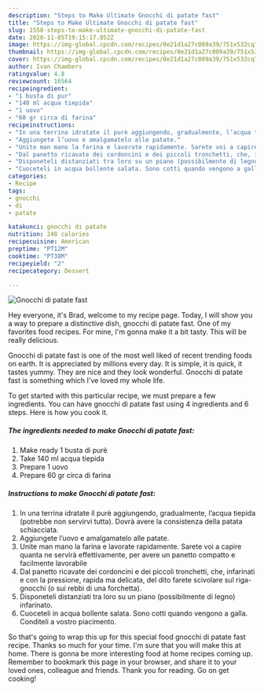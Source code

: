 ```yaml
---
description: "Steps to Make Ultimate Gnocchi di patate fast"
title: "Steps to Make Ultimate Gnocchi di patate fast"
slug: 1558-steps-to-make-ultimate-gnocchi-di-patate-fast
date: 2020-11-05T19:15:17.852Z
image: https://img-global.cpcdn.com/recipes/0e21d1a27c009a39/751x532cq70/gnocchi-di-patate-fast-recipe-main-photo.jpg
thumbnail: https://img-global.cpcdn.com/recipes/0e21d1a27c009a39/751x532cq70/gnocchi-di-patate-fast-recipe-main-photo.jpg
cover: https://img-global.cpcdn.com/recipes/0e21d1a27c009a39/751x532cq70/gnocchi-di-patate-fast-recipe-main-photo.jpg
author: Ivan Chambers
ratingvalue: 4.8
reviewcount: 16564
recipeingredient:
- "1 busta di pur"
- "140 ml acqua tiepida"
- "1 uovo"
- "60 gr circa di farina"
recipeinstructions:
- "In una terrina idratate il purè aggiungendo, gradualmente, l’acqua tiepida (potrebbe non servirvi tutta). Dovrà avere la consistenza della patata schiacciata."
- "Aggiungete l’uovo e amalgamatelo alle patate."
- "Unite man mano la farina e lavorate rapidamente. Sarete voi a capire quanta ne servirà effettivamente, per avere un panetto compatto e facilmente lavorabile"
- "Dal panetto ricavate dei cordoncini e dei piccoli tronchetti, che, infarinati e con la pressione, rapida ma delicata, del dito farete scivolare sul riga-gnocchi (o sui rebbi di una forchetta)."
- "Disponeteli distanziati tra loro su un piano (possibilmente di legno) infarinato."
- "Cuoceteli in acqua bollente salata. Sono cotti quando vengono a galla. Conditeli a vostro piacimento."
categories:
- Recipe
tags:
- gnocchi
- di
- patate

katakunci: gnocchi di patate 
nutrition: 248 calories
recipecuisine: American
preptime: "PT12M"
cooktime: "PT38M"
recipeyield: "2"
recipecategory: Dessert

---
```



![Gnocchi di patate fast](https://img-global.cpcdn.com/recipes/0e21d1a27c009a39/751x532cq70/gnocchi-di-patate-fast-recipe-main-photo.jpg)

Hey everyone, it's Brad, welcome to my recipe page. Today, I will show you a way to prepare a distinctive dish, gnocchi di patate fast. One of my favorites food recipes. For mine, I'm gonna make it a bit tasty. This will be really delicious.



Gnocchi di patate fast is one of the most well liked of recent trending foods on earth. It is appreciated by millions every day. It is simple, it is quick, it tastes yummy. They are nice and they look wonderful. Gnocchi di patate fast is something which I've loved my whole life.


To get started with this particular recipe, we must prepare a few ingredients. You can have gnocchi di patate fast using 4 ingredients and 6 steps. Here is how you cook it.

<!--inarticleads1-->

##### The ingredients needed to make Gnocchi di patate fast:

1. Make ready 1 busta di purè
1. Take 140 ml acqua tiepida
1. Prepare 1 uovo
1. Prepare 60 gr circa di farina




<!--inarticleads2-->

##### Instructions to make Gnocchi di patate fast:

1. In una terrina idratate il purè aggiungendo, gradualmente, l’acqua tiepida (potrebbe non servirvi tutta). Dovrà avere la consistenza della patata schiacciata.
1. Aggiungete l’uovo e amalgamatelo alle patate.
1. Unite man mano la farina e lavorate rapidamente. Sarete voi a capire quanta ne servirà effettivamente, per avere un panetto compatto e facilmente lavorabile
1. Dal panetto ricavate dei cordoncini e dei piccoli tronchetti, che, infarinati e con la pressione, rapida ma delicata, del dito farete scivolare sul riga-gnocchi (o sui rebbi di una forchetta).
1. Disponeteli distanziati tra loro su un piano (possibilmente di legno) infarinato.
1. Cuoceteli in acqua bollente salata. Sono cotti quando vengono a galla. Conditeli a vostro piacimento.




So that's going to wrap this up for this special food gnocchi di patate fast recipe. Thanks so much for your time. I'm sure that you will make this at home. There is gonna be more interesting food at home recipes coming up. Remember to bookmark this page in your browser, and share it to your loved ones, colleague and friends. Thank you for reading. Go on get cooking!
